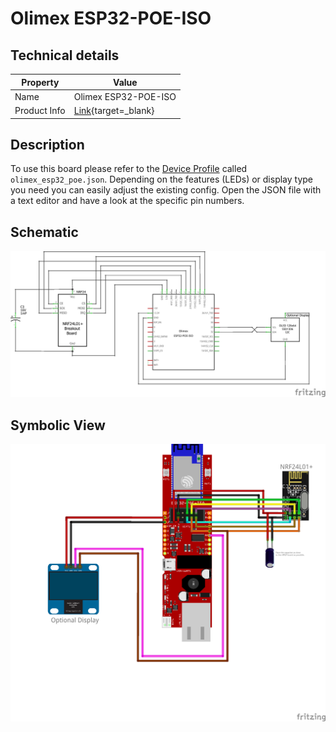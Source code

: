 # Olimex ESP32-POE-ISO

## Technical details

| Property | Value |
| ---- | ---------- |
| Name | Olimex ESP32-POE-ISO |
| Product Info | [Link](https://www.olimex.com/Products/IoT/ESP32/ESP32-POE/open-source-hardware){target=_blank} |

## Description

To use this board please refer to the [Device Profile](../firmware/device_profiles.md) called `olimex_esp32_poe.json`. Depending on the features (LEDs) or display type you need you can easily adjust the existing config. Open the JSON file with a text editor and have a look at the specific pin numbers.

## Schematic

![Schematic](../assets/images/hardware/Wiring_OlimexPoeIso_NRF24_Schematic.png)

## Symbolic View

![Symbolic](../assets/images/hardware/Wiring_OlimexPoeIso_NRF24_Symbolic.png)
